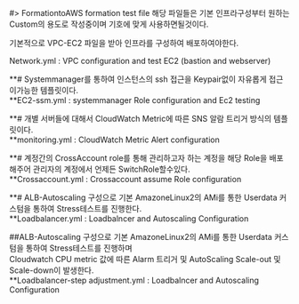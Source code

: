 #> FormationtoAWS
 formation test file 
 해당 파일들은 기본 인프라구성부터 원하는 Custom의 용도로 작성중이며 기호에 맞게 사용하면될것이다.
 
 기본적으로 VPC-EC2 파일을 받아 인프라를 구성하여 배포하여야한다.
 

Network.yml : VPC configuration and test EC2 (bastion and webserver)




**# Systemmanager를 통하여 인스턴스의 ssh 접근을 Keypair없이 자유롭게 접근이가능한 템플릿이다.  
**EC2-ssm.yml : systemmanager Role configuration and Ec2 testing 






**# 개별 서버들에 대해서 CloudWatch Metric에 따른 SNS 알람 트리거 방식의 템플릿이다.               
**monitoring.yml : CloudWatch Metric Alert configuration 







**# 계정간의 CrossAccount role를 통해 관리하고자 하는 계정을 해당 Role을 배포해주어 관리자의 계정에서 언제든 SwitchRole할수있다.                 
**Crossaccount.yml  : Crossaccount assume Role configuration







**# ALB-Autoscaling 구성으로 기본 AmazoneLinux2의 AMi를 통한 Userdata 커스텀을 통하여 Stress테스트를 진행한다.              
**Loadbalancer.yml : Loadbalncer and Autoscaling Configuration 





##ALB-Autoscaling 구성으로 기본 AmazoneLinux2의 AMi를 통한 Userdata 커스텀을 통하여 Stress테스트를 진행하며  
    Cloudwatch CPU metric 값에 따른 Alarm 트리거 및 AutoScaling Scale-out 및 Scale-down이 발생한다.        
**Loadbalancer-step adjustment.yml : Loadbalncer and Autoscaling Configuration 




